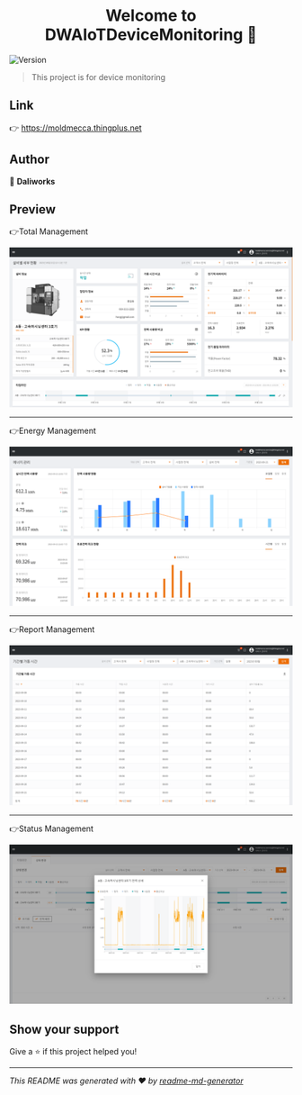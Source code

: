 <h1 align="center">Welcome to DWAIoTDeviceMonitoring 👋</h1>
<p>
  <img alt="Version" src="https://img.shields.io/badge/version-1.0.0-blue.svg?cacheSeconds=2592000" />
</p>

> This project is for device monitoring

## Link

👉 https://moldmecca.thingplus.net

## Author

👤 **Daliworks**

## Preview

👉Total Management

<p>
  <img alt="screenshot00" src="screenshot/scr_00.png">
</p>

---

👉Energy Management

<p>
  <img alt="screenshot01" src="screenshot/scr_01.png">
</p>

---

👉Report Management

<p>
  <img alt="screenshot02" src="screenshot/scr_02.png">
</p>

---

👉Status Management

<p>
  <img alt="screenshot03" src="screenshot/scr_03.png">
</p>

## Show your support

Give a ⭐️ if this project helped you!

---

_This README was generated with ❤️ by [readme-md-generator](https://github.com/kefranabg/readme-md-generator)_
